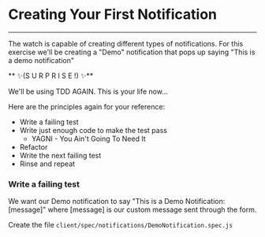# Creating Your First Notification
***
The watch is capable of creating different types of notifications. For this exercise we'll be creating a "Demo" notification that pops up saying "This is a demo notification"

** ✨(S U R P R I S E !) ✨**

 We'll be using TDD AGAIN. This is your life now...

Here are the principles again for your reference:

* Write a failing test
* Write just enough code to make the test pass
    * YAGNI - You Ain't Going To Need It
* Refactor
* Write the next failing test
* Rinse and repeat

### Write a failing test
We want our Demo notification to say "This is a Demo Notification: [message]" where [message] is our custom message sent through the form. 

Create the file `client/spec/notifications/DemoNotification.spec.js`


### 



